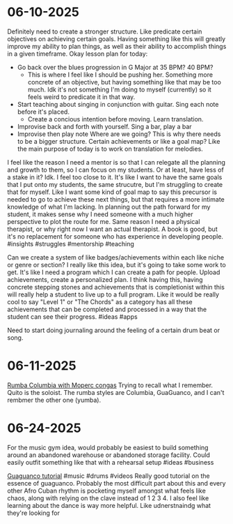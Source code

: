 # 06-10-2025

Definitely need to create a stronger structure. Like predicate certain objectives on achieving certain goals. Having something like this will greatly improve my ability to plan things, as well as their ability to accomplish things in a given timeframe. Okay lesson plan for today:
- Go back over the blues progression in G Major at 35 BPM? 40 BPM? 
  - This is where I feel like I should be pushing her. Something more concrete of an objective, but having something like that may be too much. Idk it's not something I'm doing to myself (currently) so it feels weird to predicate it in that way.
- Start teaching about singing in conjunction with guitar. Sing each note before it's placed. 
  - Create a concious intention before moving. Learn translation.
- Improvise back and forth with yourself. Sing a bar, play a bar
- Improvise then play note
Where are we going? This is why there needs to be a bigger structure. Certain achievements or like a goal map? Like the main purpose of today is to work on translation for melodies. 

I feel like the reason I need a mentor is so that I can relegate all the planning and growth to them, so I can focus on my students. Or at least, have less of a stake in it? Idk. I feel too close to it. It's like I want to have the same goals that I put onto my students, the same strucutre, but I'm struggling to create that for myself. Like I want some kind of goal map to say this precursor is needed to go to achieve these next things, but that requires a more intimate knowledge of what I'm lacking. In planning out the path forward for my student, it makes sense why I need someone with a much higher perspective to plot the route for me. Same reason I need a physical therapist, or why right now I want an actual therapist. A book is good, but it's no replacement for someone who has experience in developing people. #insights #struggles #mentorship #teaching

Can we create a system of like badges/achievements within each like niche or genre or section? I really like this idea, but it's going to take some work to get. It's like I need a program which I can create a path for people. Upload achievements, create a personalized plan. I think having this, having concrete stepping stones and achievements that is completionist within this will really help a student to live up to a full program. Like it would be really cool to say "Level 1" or "The Chords" as a category has all these achievements that can be completed and processed in a way that the student can see their progress. #ideas #apps

Need to start doing journaling around the feeling of a certain drum beat or song. 

# 06-11-2025

[Rumba Columbia with Moperc congas](https://www.youtube.com/watch?v=YKSs9la8Lfw) 
Trying to recall what I remember. Quito is the soloist. The rumba styles are Columbia, GuaGuanco, and I can't rembmer the other one (yumba).

# 06-24-2025

For the music gym idea, would probably be easiest to build something around an abandoned warehouse or abandoned storage facility. Could easily outfit something like that with a rehearsal setup #ideas #business

[Guaguanco tutorial](https://youtu.be/eWq_-tYBQLs?si=jSDSkX02esJxMpYi) #music #drums #videos Really good tutorial on the essence of guaguanco. Probably the most difficult part about this and every other Afro Cuban rhythm is pocketing myself amongst what feels like chaos, along with relying on the clave instead of 1 2 3 4. I also feel like learning about the dance is way more helpful. Like udnerstnaindg what they're looking for
